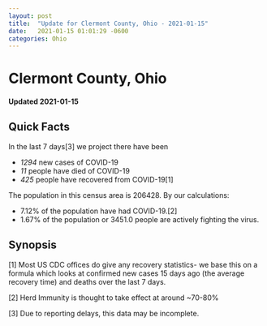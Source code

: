 ```yaml
---
layout: post
title:  "Update for Clermont County, Ohio - 2021-01-15"
date:   2021-01-15 01:01:29 -0600
categories: Ohio
---
```


# Clermont County, Ohio
#### Updated 2021-01-15

## Quick Facts

In the last 7 days[3] we project there have been
- *1294* new cases of COVID-19
- *11* people have died of COVID-19
- *425* people have recovered from COVID-19[1]

The population in this census area is 206428. By our calculations:
- 7.12% of the population have had COVID-19.[2]
- 1.67% of the population or 3451.0 people are actively fighting the virus.

## Synopsis




[1] Most US CDC offices do give any recovery statistics- we base this on a formula which looks at confirmed new cases
15 days ago (the average recovery time) and deaths over the last 7 days.

[2] Herd Immunity is thought to take effect at around ~70-80%

[3] Due to reporting delays, this data may be incomplete.
 
    